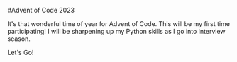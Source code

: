 #Advent of Code 2023

It's that wonderful time of year for Advent of Code. This will be my first time participating! I will be sharpening up my Python skills as I go into interview season.

Let's Go!
